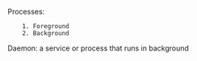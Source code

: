 Processes:

        1. Foreground
        2. Background

Daemon: a service or process that runs in background

